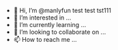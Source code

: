 - 👋 Hi, I’m @manlyfun test test tst111
- 👀 I’m interested in ...
- 🌱 I’m currently learning ...
- 💞️ I’m looking to collaborate on ...
- 📫 How to reach me ...

<!---
manlyfun/manlyfun is a ✨ special ✨ repository because its `README.md` (this file) appears on your GitHub profile.
You can click the Preview link to take a look at your changes.
--->
